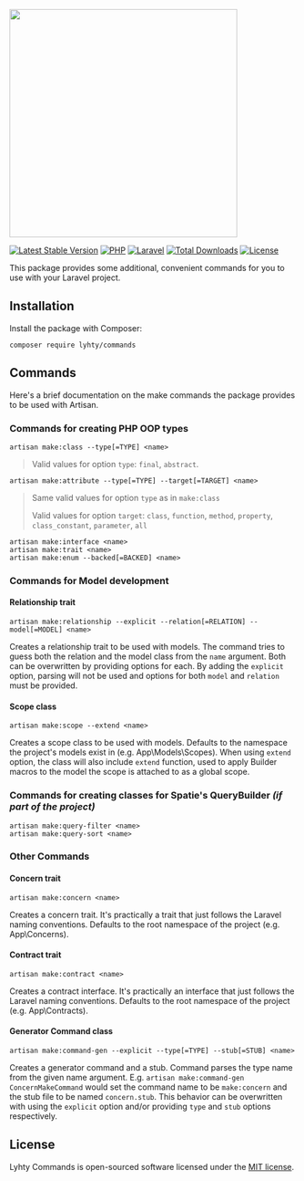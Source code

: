 <p>
    <img src="https://matti.suoraniemi.com/storage/lyhty-commands.png" width="400">
</p>

[![Latest Stable Version](https://img.shields.io/packagist/v/lyhty/commands?label=&logo=packagist&logoColor=white&style=flat-square)](https://packagist.org/packages/lyhty/commands)
[![PHP](https://img.shields.io/packagist/php-v/lyhty/commands?style=flat-square&label=&logo=php&logoColor=white)](https://packagist.org/packages/lyhty/commands)
[![Laravel](https://img.shields.io/static/v1?label=&message=^11%20|%20^12&color=red&style=flat-square&logo=laravel&logoColor=white)](https://packagist.org/packages/lyhty/co^mands)
[![Total Downloads](https://img.shields.io/packagist/dt/lyhty/commands?style=flat-square)](https://packagist.org/packages/lyhty/commands)
[![License](https://img.shields.io/packagist/l/lyhty/commands?style=flat-square)](https://packagist.org/packages/lyhty/commands)

<!-- CUTOFF -->

This package provides some additional, convenient commands for you to use with your Laravel project.

## Installation

Install the package with Composer:

    composer require lyhty/commands

## Commands

Here's a brief documentation on the make commands the package provides to be used with Artisan.

### Commands for creating PHP OOP types

    artisan make:class --type[=TYPE] <name>

> Valid values for option `type`: `final`, `abstract`.

    artisan make:attribute --type[=TYPE] --target[=TARGET] <name>

> Same valid values for option `type` as in `make:class`
>
> Valid values for option `target`: `class`, `function`, `method`, `property`, `class_constant`, `parameter`, `all`

    artisan make:interface <name>
    artisan make:trait <name>
    artisan make:enum --backed[=BACKED] <name>

### Commands for Model development

#### Relationship trait

    artisan make:relationship --explicit --relation[=RELATION] --model[=MODEL] <name>

Creates a relationship trait to be used with models. The command tries to guess both the relation and the model class from the `name` argument. Both can be overwritten by providing options for each. By adding the `explicit` option, parsing will not be used and options for both `model` and `relation` must be provided.

#### Scope class

    artisan make:scope --extend <name>

Creates a scope class to be used with models. Defaults to the namespace the project's models exist in (e.g. App\Models\Scopes). When using `extend` option, the class will also include `extend` function, used to apply Builder macros to the model the scope is attached to as a global scope.

### Commands for creating classes for Spatie's QueryBuilder _(if part of the project)_

    artisan make:query-filter <name>
    artisan make:query-sort <name>

### Other Commands

#### Concern trait

    artisan make:concern <name>

Creates a concern trait. It's practically a trait that just follows the Laravel naming conventions. Defaults to the root namespace of the project (e.g. App\Concerns).

#### Contract trait

    artisan make:contract <name>

Creates a contract interface. It's practically an interface that just follows the Laravel naming conventions. Defaults to the root namespace of the project (e.g. App\Contracts).

#### Generator Command class

    artisan make:command-gen --explicit --type[=TYPE] --stub[=STUB] <name>

Creates a generator command and a stub. Command parses the type name from the given name argument. E.g. `artisan make:command-gen ConcernMakeCommand` would set the command name to be `make:concern` and the stub file to be named `concern.stub`. This behavior can be overwritten with using the `explicit` option and/or providing `type` and `stub` options respectively.

## License

Lyhty Commands is open-sourced software licensed under the [MIT license](LICENSE.md).
